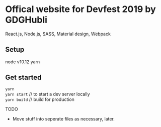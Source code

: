 # Offical website for Devfest 2019 by GDGHubli

React.js, Node.js, SASS, Material design, Webpack  

Setup 
---
node v10.12
yarn

Get started
---
`yarn`  
`yarn start` // to start a dev server locally  
`yarn build` // build for production  


TODO
- Move stuff into seperate files as necessary, later. 
